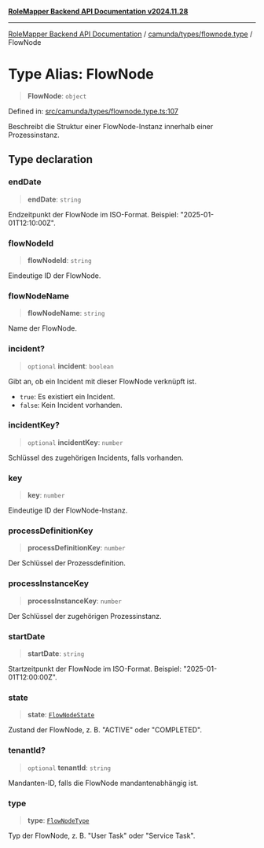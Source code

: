 [**RoleMapper Backend API Documentation v2024.11.28**](../../../../README.md)

***

[RoleMapper Backend API Documentation](../../../../modules.md) / [camunda/types/flownode.type](../README.md) / FlowNode

# Type Alias: FlowNode

> **FlowNode**: `object`

Defined in: [src/camunda/types/flownode.type.ts:107](https://github.com/FlowCraft-AG/RoleMapper/blob/145632709283208e820d3cdbc6b2193b07b9900d/backend/src/camunda/types/flownode.type.ts#L107)

Beschreibt die Struktur einer FlowNode-Instanz innerhalb einer Prozessinstanz.

## Type declaration

### endDate

> **endDate**: `string`

Endzeitpunkt der FlowNode im ISO-Format.
Beispiel: "2025-01-01T12:10:00Z".

### flowNodeId

> **flowNodeId**: `string`

Eindeutige ID der FlowNode.

### flowNodeName

> **flowNodeName**: `string`

Name der FlowNode.

### incident?

> `optional` **incident**: `boolean`

Gibt an, ob ein Incident mit dieser FlowNode verknüpft ist.
- `true`: Es existiert ein Incident.
- `false`: Kein Incident vorhanden.

### incidentKey?

> `optional` **incidentKey**: `number`

Schlüssel des zugehörigen Incidents, falls vorhanden.

### key

> **key**: `number`

Eindeutige ID der FlowNode-Instanz.

### processDefinitionKey

> **processDefinitionKey**: `number`

Der Schlüssel der Prozessdefinition.

### processInstanceKey

> **processInstanceKey**: `number`

Der Schlüssel der zugehörigen Prozessinstanz.

### startDate

> **startDate**: `string`

Startzeitpunkt der FlowNode im ISO-Format.
Beispiel: "2025-01-01T12:00:00Z".

### state

> **state**: [`FlowNodeState`](FlowNodeState.md)

Zustand der FlowNode, z. B. "ACTIVE" oder "COMPLETED".

### tenantId?

> `optional` **tenantId**: `string`

Mandanten-ID, falls die FlowNode mandantenabhängig ist.

### type

> **type**: [`FlowNodeType`](FlowNodeType.md)

Typ der FlowNode, z. B. "User Task" oder "Service Task".
